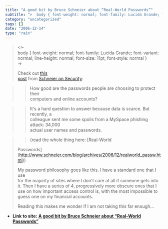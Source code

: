 ```yaml
---
title: "A good bit by Bruce Schneier about “Real-World Passwords”"
subtitle: ">  body { font-weight: normal; font-family: Lucida Grande; font-variant:"
category: "uncategorized"
tags: []
date: "2006-12-14"
type: "rain"
---
```

>
> <!-  
>  body { font-weight: normal; font-family: Lucida Grande; font-variant:
> normal; line-height: normal; font-size: 11pt; font-style: normal }  
>  ->
>
> Check out [this  
>  post](<http://www.schneier.com/blog/archives/2006/12/realworld_passw.html>)
> from [Schneier on Security](<http://www.schneier.com/blog/>):
>

>> How good are the passwords people are choosing to protect their  
>  computers and online accounts?
>>

>> It's a hard question to answer because data is scarce. But recently, a  
>  colleague sent me some spoils from a MySpace phishing attack: 34,000  
>  actual user names and passwords.
>>

>> (read the whole thing here: [Real-World  
>
> Passwords](<http://www.schneier.com/blog/archives/2006/12/realworld_passw.html>))
>
> My password philosophy goes like this. I have a standard one that I use  
>  for the majority of sites where I don't care at all if someone gets into  
>  it. Then I have a series of 4, progressively more obscure ones that I  
>  use on how important access control is, with the most impossible to  
>  guess one on my financial accounts.
>
> Reading this makes me wonder if I am not taking this far enough…


* **Link to site:** **[A good bit by Bruce Schneier about “Real-World Passwords”](None)**